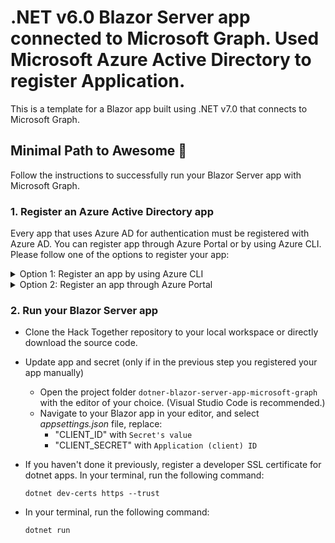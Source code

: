 # .NET v6.0 Blazor Server app connected to Microsoft Graph. Used Microsoft Azure Active Directory to register Application.

This is a template for a Blazor app built using .NET v7.0 that connects to Microsoft Graph.

## Minimal Path to Awesome 🚀

Follow the instructions to successfully run your Blazor Server app with Microsoft Graph.

### 1. Register an Azure Active Directory app

Every app that uses Azure AD for authentication must be registered with Azure AD. You can register app through Azure Portal or by using Azure CLI. Please follow one of the options to register your app:

<details>
  <summary>Option 1: Register an app by using Azure CLI</summary>

* [Install Azure CLI](https://learn.microsoft.com/cli/azure/install-azure-cli?view=azure-cli-latest) if you haven't already.
* Register your app on Microsoft Azure, by creating a new Azure AD app registration:
  * <details>
      <summary>On macOS/Linux/in Bash</summary>

    * Open terminal and change the working directory to the root of this project
    * To make the setup script executable, run `chmod +x ./setup.sh`
    * To register the app, run `./setup.sh`
    * When prompted, sign in with your **Microsoft 365 developer sandbox account**

    </details>
  * <details>
      <summary>On Windows/in PowerShell</summary>

    * Open PowerShell and change the working directory to the root of this project
    * To register the app, run `.\setup.ps1`
    * When prompted, sign in with your **Microsoft 365 developer sandbox account**

    </details>

</details>

<details>

  <summary>Option 2: Register an app through Azure Portal</summary>

* Go to [Azure Portal](https://portal.azure.com) and login with your testing account that has Application developer or administrator permissions.
* Select **Azure Active Directory**, and select **App Registrations** from the left side bar. Then select **+ New registration**.
* Give any name to your app. For **Supported account types**, select **Accounts in any organizational directory (Any Azure AD directory - Multitenant) and personal Microsoft accounts (e.g. Skype, Xbox)**.
* Set the **Redirect URI** drop down to **Web** and enter `https://localhost:5001/signin-oidc`. Then, select **Register**.
* Select **Certificates & secrets** tab in your registered app, and then **Client secrets**. Create a **New client secret** that never expires.

Make note of the **secret's value** as you'll use it in the next step. Also, navigate to **Overview tab** and make a note of the **Application (client) ID** and **Directory (tenant) ID**. You'll use them in the next steps.

</details>

### 2. Run your Blazor Server app

* Clone the Hack Together repository to your local workspace or directly download the source code.
* Update app and secret (only if in the previous step you registered your app manually)
  * Open the project folder `dotner-blazor-server-app-microsoft-graph` with the editor of your choice. (Visual Studio Code is recommended.)
  * Navigate to your Blazor app in your editor, and select *appsettings.json* file, replace:
    * "CLIENT_ID" with `Secret's value`
    * "CLIENT_SECRET" with `Application (client) ID`
* If you haven't done it previously, register a developer SSL certificate for dotnet apps. In your terminal, run the following command:

  ```dotnetcli
  dotnet dev-certs https --trust
  ```

* In your terminal, run the following command:

  ```dotnetcli
  dotnet run
  ```
